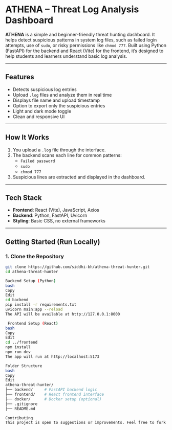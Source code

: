 # ATHENA – Threat Log Analysis Dashboard

**ATHENA** is a simple and beginner-friendly threat hunting dashboard. It helps detect suspicious patterns in system log files, such as failed login attempts, use of `sudo`, or risky permissions like `chmod 777`. Built using Python (FastAPI) for the backend and React (Vite) for the frontend, it’s designed to help students and learners understand basic log analysis.

---

## Features

- Detects suspicious log entries
- Upload `.log` files and analyze them in real time
- Displays file name and upload timestamp
- Option to export only the suspicious entries
- Light and dark mode toggle
- Clean and responsive UI

---

## How It Works

1. You upload a `.log` file through the interface.
2. The backend scans each line for common patterns:
   - `Failed password`
   - `sudo`
   - `chmod 777`
3. Suspicious lines are extracted and displayed in the dashboard.

---

## Tech Stack

- **Frontend**: React (Vite), JavaScript, Axios
- **Backend**: Python, FastAPI, Uvicorn
- **Styling**: Basic CSS, no external frameworks

---

## Getting Started (Run Locally)

### 1. Clone the Repository

```bash
git clone https://github.com/siddhi-bh/athena-threat-hunter.git
cd athena-threat-hunter

Backend Setup (Python)
bash
Copy
Edit
cd backend
pip install -r requirements.txt
uvicorn main:app --reload
The API will be available at http://127.0.0.1:8000

 Frontend Setup (React)
bash
Copy
Edit
cd ../frontend
npm install
npm run dev
The app will run at http://localhost:5173

Folder Structure
bash
Copy
Edit
athena-threat-hunter/
├── backend/     # FastAPI backend logic
├── frontend/    # React frontend interface
├── docker/      # Docker setup (optional)
├── .gitignore
├── README.md

Contributing
This project is open to suggestions or improvements. Feel free to fork it, open an issue, or submit a pull request.


